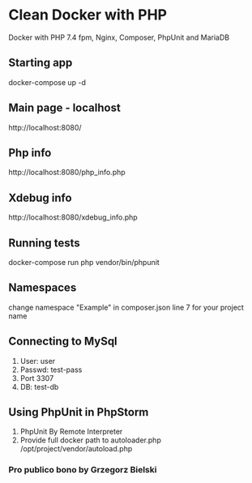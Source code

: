 # Clean Docker with PHP
Docker with PHP 7.4 fpm, Nginx, Composer, PhpUnit and MariaDB

## Starting app
docker-compose up -d

## Main page - localhost
http://localhost:8080/

## Php info
http://localhost:8080/php_info.php

## Xdebug info
http://localhost:8080/xdebug_info.php

## Running tests
docker-compose run php vendor/bin/phpunit

## Namespaces
change namespace "Example" in composer.json line 7 for your project name

## Connecting to MySql
1. User: user
2. Passwd: test-pass
3. Port 3307
4. DB: test-db

## Using PhpUnit in PhpStorm
1. PhpUnit By Remote Interpreter
2. Provide full docker path to autoloader.php /opt/project/vendor/autoload.php

### Pro publico bono by Grzegorz Bielski